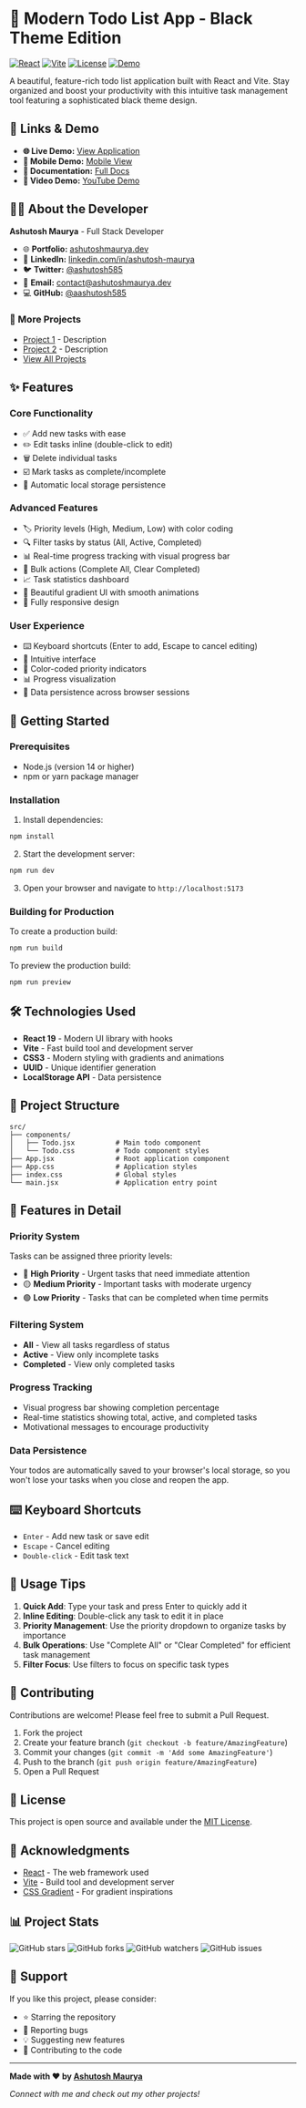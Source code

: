 # 📝 Modern Todo List App - Black Theme Edition

[![React](https://img.shields.io/badge/React-19-blue.svg)](https://reactjs.org/)
[![Vite](https://img.shields.io/badge/Vite-7.0.4-green.svg)](https://vitejs.dev/)
[![License](https://img.shields.io/badge/License-MIT-yellow.svg)](LICENSE)
[![Demo](https://img.shields.io/badge/Demo-Live-success.svg)](https://todo-list-585.vercel.app/)

A beautiful, feature-rich todo list application built with React and Vite. Stay organized and boost your productivity with this intuitive task management tool featuring a sophisticated black theme design.

## 🔗 Links & Demo

- **🌐 Live Demo:** [View Application](https://todo-list-585.vercel.app/) 
- **📱 Mobile Demo:** [Mobile View](https://todo-list-585.vercel.app/) 
- **📖 Documentation:** [Full Docs](#) <!-- Add documentation link -->
- **🎥 Video Demo:** [YouTube Demo](#) <!-- Add video demo link -->

## 👨‍💻 About the Developer

**Ashutosh Maurya** - Full Stack Developer

- 🌐 **Portfolio:** [ashutoshmaurya.dev](#) <!-- Add your portfolio -->
- 💼 **LinkedIn:** [linkedin.com/in/ashutosh-maurya](#) <!-- Add your LinkedIn -->
- 🐦 **Twitter:** [@ashutosh585](#) <!-- Add your Twitter -->
- 📧 **Email:** [contact@ashutoshmaurya.dev](#) <!-- Add your email -->
- 💻 **GitHub:** [@aashutosh585](https://github.com/aashutosh585)

### 🚀 More Projects
- [Project 1](#) - Description
- [Project 2](#) - Description
- [View All Projects](https://github.com/aashutosh585?tab=repositories)

## ✨ Features

### Core Functionality
- ✅ Add new tasks with ease
- ✏️ Edit tasks inline (double-click to edit)
- 🗑️ Delete individual tasks
- ☑️ Mark tasks as complete/incomplete
- 💾 Automatic local storage persistence

### Advanced Features
- 🏷️ Priority levels (High, Medium, Low) with color coding
- 🔍 Filter tasks by status (All, Active, Completed)
- 📊 Real-time progress tracking with visual progress bar
- 🧹 Bulk actions (Complete All, Clear Completed)
- 📈 Task statistics dashboard
- 🎨 Beautiful gradient UI with smooth animations
- 📱 Fully responsive design

### User Experience
- ⌨️ Keyboard shortcuts (Enter to add, Escape to cancel editing)
- 🎯 Intuitive interface
- 🌈 Color-coded priority indicators
- 📊 Progress visualization
- 💾 Data persistence across browser sessions

## 🚀 Getting Started

### Prerequisites
- Node.js (version 14 or higher)
- npm or yarn package manager

### Installation

1. Install dependencies:
```bash
npm install
```

2. Start the development server:
```bash
npm run dev
```

3. Open your browser and navigate to `http://localhost:5173`

### Building for Production

To create a production build:
```bash
npm run build
```

To preview the production build:
```bash
npm run preview
```

## 🛠️ Technologies Used

- **React 19** - Modern UI library with hooks
- **Vite** - Fast build tool and development server
- **CSS3** - Modern styling with gradients and animations
- **UUID** - Unique identifier generation
- **LocalStorage API** - Data persistence

## 📁 Project Structure

```
src/
├── components/
│   ├── Todo.jsx          # Main todo component
│   └── Todo.css          # Todo component styles
├── App.jsx               # Root application component
├── App.css               # Application styles
├── index.css             # Global styles
└── main.jsx              # Application entry point
```

## 🎨 Features in Detail

### Priority System
Tasks can be assigned three priority levels:
- 🔴 **High Priority** - Urgent tasks that need immediate attention
- 🟡 **Medium Priority** - Important tasks with moderate urgency
- 🟢 **Low Priority** - Tasks that can be completed when time permits

### Filtering System
- **All** - View all tasks regardless of status
- **Active** - View only incomplete tasks
- **Completed** - View only completed tasks

### Progress Tracking
- Visual progress bar showing completion percentage
- Real-time statistics showing total, active, and completed tasks
- Motivational messages to encourage productivity

### Data Persistence
Your todos are automatically saved to your browser's local storage, so you won't lose your tasks when you close and reopen the app.

## ⌨️ Keyboard Shortcuts

- `Enter` - Add new task or save edit
- `Escape` - Cancel editing
- `Double-click` - Edit task text

## 🎯 Usage Tips

1. **Quick Add**: Type your task and press Enter to quickly add it
2. **Inline Editing**: Double-click any task to edit it in place
3. **Priority Management**: Use the priority dropdown to organize tasks by importance
4. **Bulk Operations**: Use "Complete All" or "Clear Completed" for efficient task management
5. **Filter Focus**: Use filters to focus on specific task types

## 🤝 Contributing

Contributions are welcome! Please feel free to submit a Pull Request.

1. Fork the project
2. Create your feature branch (`git checkout -b feature/AmazingFeature`)
3. Commit your changes (`git commit -m 'Add some AmazingFeature'`)
4. Push to the branch (`git push origin feature/AmazingFeature`)
5. Open a Pull Request

## 📄 License

This project is open source and available under the [MIT License](LICENSE).

## 🙏 Acknowledgments

- [React](https://reactjs.org/) - The web framework used
- [Vite](https://vitejs.dev/) - Build tool and development server
- [CSS Gradient](https://cssgradient.io/) - For gradient inspirations

## 📊 Project Stats

![GitHub stars](https://img.shields.io/github/stars/aashutosh585/Todo-List?style=social)
![GitHub forks](https://img.shields.io/github/forks/aashutosh585/Todo-List?style=social)
![GitHub watchers](https://img.shields.io/github/watchers/aashutosh585/Todo-List?style=social)
![GitHub issues](https://img.shields.io/github/issues/aashutosh585/Todo-List)

## 🌟 Support

If you like this project, please consider:
- ⭐ Starring the repository
- 🐛 Reporting bugs
- 💡 Suggesting new features
- 🤝 Contributing to the code

---

**Made with ❤️ by [Ashutosh Maurya](https://github.com/aashutosh585)**

*Connect with me and check out my other projects!*

